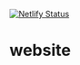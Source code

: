 [![Netlify Status](https://api.netlify.com/api/v1/badges/541de329-17b7-4bf3-b1b2-d028a9c00d5c/deploy-status)](https://app.netlify.com/sites/modernjsdev/deploys)
# website